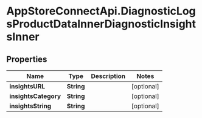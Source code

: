 # AppStoreConnectApi.DiagnosticLogsProductDataInnerDiagnosticInsightsInner

## Properties

Name | Type | Description | Notes
------------ | ------------- | ------------- | -------------
**insightsURL** | **String** |  | [optional] 
**insightsCategory** | **String** |  | [optional] 
**insightsString** | **String** |  | [optional] 


